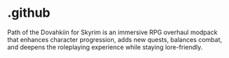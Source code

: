 # .github
Path of the Dovahkiin for Skyrim is an immersive RPG overhaul modpack that enhances character progression, adds new quests, balances combat, and deepens the roleplaying experience while staying lore-friendly.
